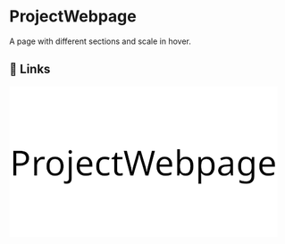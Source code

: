 
# ProjectWebpage

A page with different sections and scale in hover.
## 🔗 Links
[![ProjectWebpage](img/ProjectWebpage.png)](https://timeflowsneverend.github.io/ProjectWebpage/)
